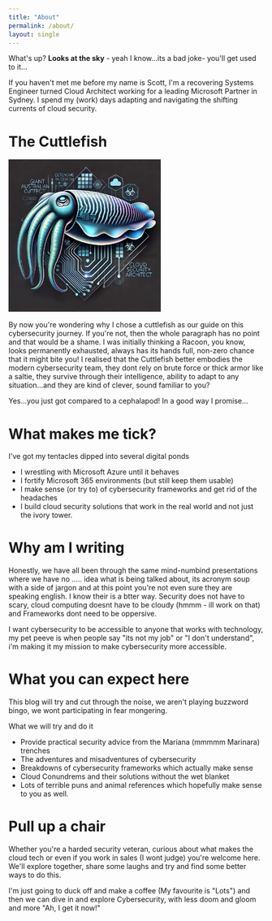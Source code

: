 ```yaml
---
title: "About"
permalink: /about/
layout: single
---
```


What's up? **Looks at the sky** - yeah I know...its a bad joke- you'll get used to it...

If you haven't met me before my name is Scott, I'm a recovering Systems Engineer turned Cloud Architect working for a leading Microsoft Partner in Sydney. I spend my (work) days adapting and navigating the shifting currents of cloud security.

# The Cuttlefish

<img src="/assets/images/Cuttlefish.jpg" alt="The Cuttlefish" width="300">

By now you're wondering why I chose a cuttlefish as our guide on this cybersecurity journey. If you're not, then the whole paragraph has no point and that would be a shame. I was initially thinking a Racoon, you know, looks permanently exhausted, always has its hands full, non-zero chance that it might bite you! I realised that the Cuttlefish better embodies the modern cybersecurity team, they dont rely on brute force or thick armor like a saltie, they survive through their intelligence, ability to adapt to any situation...and they are kind of clever, sound familiar to you?

Yes...you just got compared to a cephalapod! In a good way I promise...

# What makes me tick?

I've got my tentacles dipped into several digital ponds
- I wrestling with Microsoft Azure until it behaves
- I fortify Microsoft 365 environments (but still keep them usable)
- I make sense (or try to) of cybersecurity frameworks and get rid of the headaches
- I build cloud security solutions that work in the real world and not just the ivory tower.

# Why am I writing

Honestly, we have all been through the same mind-numbind presentations where we have no ..... idea what is being talked about, its acronym soup with a side of jargon and at this point you're not even sure they are speaking english. I know their is a btter way. Security does not have to scary, cloud computing doesnt have to be cloudy (hmmm - ill work on that) and Frameworks dont need to be oppersive.

I want cybersecurity to be accessible to anyone that works with technology, my pet peeve is when people say "its not my job" or "I don't understand", i'm making it my mission to make cybersecurity more accessible.

# What you can expect here

This blog will try and cut through the noise, we aren't playing buzzword bingo, we wont participating in fear mongering.

What we will try and do it

- Provide practical security advice from the Mariana (mmmmm Marinara) trenches
- The adventures and misadventures of cybersecurity
- Breakdowns of cybersecurity frameworks which actually make sense
- Cloud Conundrems and their solutions without the wet blanket
- Lots of terrible puns and animal references which hopefully make sense to you as well.

# Pull up a chair

Whether you're a harded security veteran, curious about what makes the cloud tech or even if you work in sales (I wont judge) you're welcome here. We'll explore together, share some laughs and try and find some better ways to do this.

I'm just going to duck off and make a coffee (My favourite is "Lots") and then we can dive in and explore Cybersecurity, with less doom and gloom and more "Ah, I get it now!"